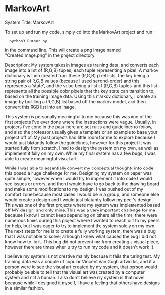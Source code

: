 # MarkovArt

System Title: MarkovArt

To set up and run my code, simply cd into the MarkovArt project and run:

      python3 Runner.py

in the command line. This will create a png image named "CreatedImage.png" in
the project directory.

Description: My system takes in images as training data, and converts each image
into a list of (R,G,B) tuples, each tuple representing a pixel. A markov dictionary
is then created from these (R,G,B) pixel lists, the key being a string pair of
R,G,B values (because I used second-order) and this represents a 'state',
and the value being a list of (R,G,B) tuples, and this list represents all the
possible color pixels that the key state can transition to, based on the training
image data. Using this markov dictionary, I create an image by building a
(R,G,B) list based off the markov model, and then convert this RGB list into an
image.

This system is personally meaningful to me because this was one of the first
projects I've ever done where the instructions were vague. Usually, in projects
i've done in the past there are set rules and guidelines to follow, and also the
professor usually gives a template or an example to base your project off of. My
past projects had little room for me to explore because I would just blatantly
follow the guidelines, however for this project it was started fully from scratch.
I had to design the system on my own, as well as implement it fully on my own.
While my final system has a few bugs, I was able to create meaningful visual art.

While I was able to essentially convert my conceptual thoughts into code.
this posed a huge challenge for me. Designing my system on paper was quite simple,
however when I would try to implement it into code I would see issues or errors,
and then I would have to go back to the drawing board and make some modifications
to my design. I was pushed out of my comfort zone because most cases I would be
in a group, and someone else would create a design and I would just blatantly follow
my peer's design. This was one of the first projects where my system was implemented
based off MY design, and only mine. This was a very important challenge for me because
I know I cannot keep depending on others all the time; there were numerous times
during this project where I wanted to reach out to my peers for help, but I was eager
to try to implement the system solely on my own. The next steps for me is to
create a fully working system, there was a bug that I was not able to solve;
although I knew what caused the bug I did not know how to fix it. This bug did
not prevent me from creating a visual piece, however there are times when u try
to run my code and it doesn't work :(.

I believe my system is not creative mainly because it fails the turing test. My
training data was a couple of popular Vincent Van Gogh artworks, and if a person
were to see the visual art created by my system, that person would probably be able
to tell that the visual art was created by a computer system and not a human. I also
don't believe my system is that novel because while I designed it myself, I have a
feeling that others have designs in a similar fashion. 
